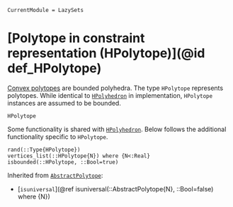```@meta
CurrentModule = LazySets
```

# [Polytope in constraint representation (HPolytope)](@id def_HPolytope)

[Convex polytopes](https://en.wikipedia.org/wiki/Polytope) are bounded polyhedra.
The type `HPolytope` represents polytopes.
While identical to [`HPolyhedron`](@ref) in implementation, `HPolytope`
instances are assumed to be bounded.

```@docs
HPolytope
```

Some functionality is shared with [`HPolyhedron`](@ref).
Below follows the additional functionality specific to `HPolytope`.

```@docs
rand(::Type{HPolytope})
vertices_list(::HPolytope{N}) where {N<:Real}
isbounded(::HPolytope, ::Bool=true)
```

Inherited from [`AbstractPolytope`](@ref):
* [`isuniversal`](@ref isuniversal(::AbstractPolytope{N}, ::Bool=false) where {N})

